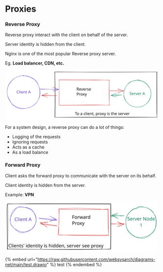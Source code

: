 # Proxies

### Reverse Proxy

Reverse proxy interact with the client on behalf of the server.

Server identity is hidden from the client.

Nginx is one of the most popular Reverse proxy server.

Eg. **Load balancer, CDN, etc.**

<img src="../../.gitbook/assets/file.drawing (1).svg" alt="Reverse Proxy" class="gitbook-drawing">

For a system design, a reverse proxy can do a lot of things:

* Logging of the requests
* Ignoring requests
* Acts as a cache
* As a load balance

### Forward Proxy

Client asks the forward proxy to communicate with the server on its behalf.

Client identity is hidden from the server.

Example: **VPN**

<img src="../../.gitbook/assets/file.drawing (2).svg" alt="Forward Proxy" class="gitbook-drawing">

{% embed url="https://raw.githubusercontent.com/websysarch/diagrams-net/main/test.drawio" %}
test
{% endembed %}
